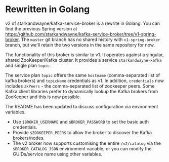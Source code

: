 # Rewritten in Golang

v2 of starkandwayne/kafka-service-broker is a rewrite in Golang. You can find the previous Spring version at https://github.com/starkandwayne/kafka-service-broker/tree/v1-spring-broker. The `master` git branch has no shared history with `v1-spring-broker` branch, but we'll retain the two versions in the same repository for now.

The functionality of this broker is similar to v1. It operates against a singular, shared ZooKeeper/Kafka cluster. It provides a service `starkandwayne-kafka` and single plan `topic`.

The service plan `topic` offers the same `hostname` (comma-separated list of kafka brokers) and `topicName` credentials as v1. In addition, `credentials` now includes `zkPeers` - the comma-separated list of zookeeper peers. Some Kafka client libraries prefer to dynamically lookup the Kafka brokers from ZooKeeper and this is now possible.

The README has been updated to discuss configuration via environment variables.

* Use `$BROKER_USERNAME` and `$BROKER_PASSWORD` to set the basic auth credentials.
* Provide `$ZOOKEEPER_PEERS` to allow the broker to discover the Kafka brokers/nodes.
* The v2 broker now supports customising the entire `/v2/catalog` via the `$BROKER_CATALOG_JSON` environment variable, or you can modify the GUIDs/service name using other variables.
